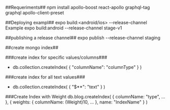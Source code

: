 ##Requeriments##
npm install apollo-boost react-apollo graphql-tag graphql apollo-client-preset

##Deploying  exampl##
expo build:<android/ios> --release-channel <Channel ex:prod-v1>
Example
expo build:android --release-channel stage-v1

##publishing a release channel##
expo publish --release-channel staging

##create mongo index##

###create index for specific values/columns###
* db.collection.createIndex( { "columnName": "columnType" } )

###create index for all text values###
* db.collection.createIndex( { "$**": "text" } )

###Create Index with Weight
db.blog.createIndex(
   {
     columnName: "type",
     ...
   },
   {
     weights: {
       columnName: (Weight)10,
       ...
     },
     name: "IndexName"
   }
 )
